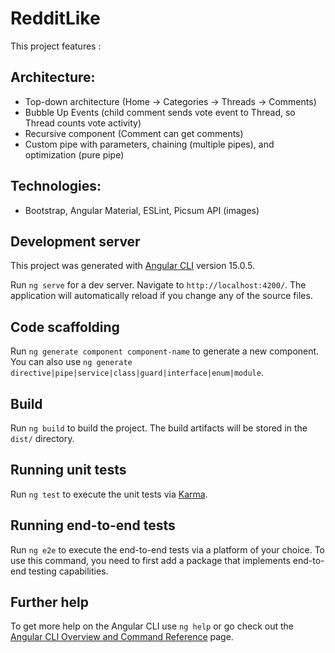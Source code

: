 # RedditLike

This project features : 
## Architecture:
- Top-down architecture (Home -> Categories -> Threads -> Comments)
- Bubble Up Events (child comment sends vote event to Thread, so Thread counts vote activity)
- Recursive component (Comment can get comments)
- Custom pipe with parameters, chaining (multiple pipes), and optimization (pure pipe)
  
## Technologies:
- Bootstrap, Angular Material, ESLint, Picsum API (images) 



  



## Development server

This project was generated with [Angular CLI](https://github.com/angular/angular-cli) version 15.0.5.

Run `ng serve` for a dev server. Navigate to `http://localhost:4200/`. The application will automatically reload if you change any of the source files.

## Code scaffolding

Run `ng generate component component-name` to generate a new component. You can also use `ng generate directive|pipe|service|class|guard|interface|enum|module`.

## Build

Run `ng build` to build the project. The build artifacts will be stored in the `dist/` directory.

## Running unit tests

Run `ng test` to execute the unit tests via [Karma](https://karma-runner.github.io).

## Running end-to-end tests

Run `ng e2e` to execute the end-to-end tests via a platform of your choice. To use this command, you need to first add a package that implements end-to-end testing capabilities.

## Further help

To get more help on the Angular CLI use `ng help` or go check out the [Angular CLI Overview and Command Reference](https://angular.io/cli) page.
